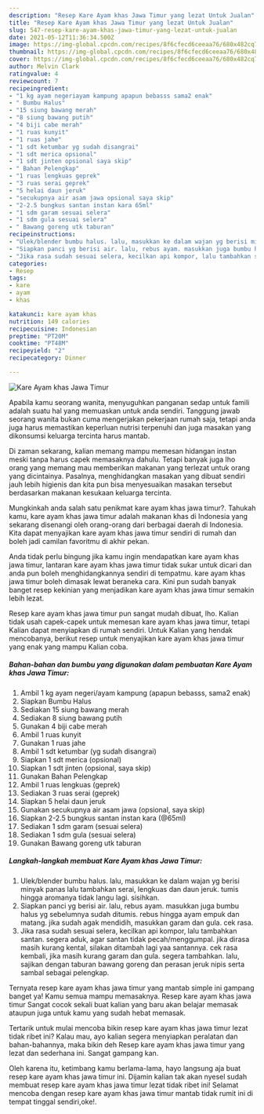 ```yaml
---
description: "Resep Kare Ayam khas Jawa Timur yang lezat Untuk Jualan"
title: "Resep Kare Ayam khas Jawa Timur yang lezat Untuk Jualan"
slug: 547-resep-kare-ayam-khas-jawa-timur-yang-lezat-untuk-jualan
date: 2021-05-12T11:36:34.500Z
image: https://img-global.cpcdn.com/recipes/8f6cfecd6ceeaa76/680x482cq70/kare-ayam-khas-jawa-timur-foto-resep-utama.jpg
thumbnail: https://img-global.cpcdn.com/recipes/8f6cfecd6ceeaa76/680x482cq70/kare-ayam-khas-jawa-timur-foto-resep-utama.jpg
cover: https://img-global.cpcdn.com/recipes/8f6cfecd6ceeaa76/680x482cq70/kare-ayam-khas-jawa-timur-foto-resep-utama.jpg
author: Melvin Clark
ratingvalue: 4
reviewcount: 7
recipeingredient:
- "1 kg ayam negeriayam kampung apapun bebasss sama2 enak"
- " Bumbu Halus"
- "15 siung bawang merah"
- "8 siung bawang putih"
- "4 biji cabe merah"
- "1 ruas kunyit"
- "1 ruas jahe"
- "1 sdt ketumbar yg sudah disangrai"
- "1 sdt merica opsional"
- "1 sdt jinten opsional saya skip"
- " Bahan Pelengkap"
- "1 ruas lengkuas geprek"
- "3 ruas serai geprek"
- "5 helai daun jeruk"
- "secukupnya air asam jawa opsional saya skip"
- "2-2.5 bungkus santan instan kara 65ml"
- "1 sdm garam sesuai selera"
- "1 sdm gula sesuai selera"
- " Bawang goreng utk taburan"
recipeinstructions:
- "Ulek/blender bumbu halus. lalu, masukkan ke dalam wajan yg berisi minyak panas lalu tambahkan serai, lengkuas dan daun jeruk. tumis hingga aromanya tidak langu lagi. sisihkan."
- "Siapkan panci yg berisi air. lalu, rebus ayam. masukkan juga bumbu halus yg sebelumnya sudah ditumis. rebus hingga ayam empuk dan matang. jika sudah agak mendidih, masukkan garam dan gula. cek rasa."
- "Jika rasa sudah sesuai selera, kecilkan api kompor, lalu tambahkan santan. segera aduk, agar santan tidak pecah/menggumpal. jika dirasa masih kurang kental, silakan ditambah lagi yaa santannya. cek rasa kembali, jika masih kurang garam dan gula. segera tambahkan. lalu, sajikan dengan taburan bawang goreng dan perasan jeruk nipis serta sambal sebagai pelengkap."
categories:
- Resep
tags:
- kare
- ayam
- khas

katakunci: kare ayam khas 
nutrition: 149 calories
recipecuisine: Indonesian
preptime: "PT20M"
cooktime: "PT48M"
recipeyield: "2"
recipecategory: Dinner

---
```



![Kare Ayam khas Jawa Timur](https://img-global.cpcdn.com/recipes/8f6cfecd6ceeaa76/680x482cq70/kare-ayam-khas-jawa-timur-foto-resep-utama.jpg)

Apabila kamu seorang wanita, menyuguhkan panganan sedap untuk famili adalah suatu hal yang memuaskan untuk anda sendiri. Tanggung jawab seorang  wanita bukan cuma mengerjakan pekerjaan rumah saja, tetapi anda juga harus memastikan keperluan nutrisi terpenuhi dan juga masakan yang dikonsumsi keluarga tercinta harus mantab.

Di zaman  sekarang, kalian memang mampu memesan hidangan instan meski tanpa harus capek memasaknya dahulu. Tetapi banyak juga lho orang yang memang mau memberikan makanan yang terlezat untuk orang yang dicintainya. Pasalnya, menghidangkan masakan yang dibuat sendiri jauh lebih higienis dan kita pun bisa menyesuaikan masakan tersebut berdasarkan makanan kesukaan keluarga tercinta. 



Mungkinkah anda salah satu penikmat kare ayam khas jawa timur?. Tahukah kamu, kare ayam khas jawa timur adalah makanan khas di Indonesia yang sekarang disenangi oleh orang-orang dari berbagai daerah di Indonesia. Kita dapat menyajikan kare ayam khas jawa timur sendiri di rumah dan boleh jadi camilan favoritmu di akhir pekan.

Anda tidak perlu bingung jika kamu ingin mendapatkan kare ayam khas jawa timur, lantaran kare ayam khas jawa timur tidak sukar untuk dicari dan anda pun boleh menghidangkannya sendiri di tempatmu. kare ayam khas jawa timur boleh dimasak lewat beraneka cara. Kini pun sudah banyak banget resep kekinian yang menjadikan kare ayam khas jawa timur semakin lebih lezat.

Resep kare ayam khas jawa timur pun sangat mudah dibuat, lho. Kalian tidak usah capek-capek untuk memesan kare ayam khas jawa timur, tetapi Kalian dapat menyiapkan di rumah sendiri. Untuk Kalian yang hendak mencobanya, berikut resep untuk menyajikan kare ayam khas jawa timur yang enak yang mampu Kalian coba.

<!--inarticleads1-->

##### Bahan-bahan dan bumbu yang digunakan dalam pembuatan Kare Ayam khas Jawa Timur:

1. Ambil 1 kg ayam negeri/ayam kampung (apapun bebasss, sama2 enak)
1. Siapkan  Bumbu Halus
1. Sediakan 15 siung bawang merah
1. Sediakan 8 siung bawang putih
1. Gunakan 4 biji cabe merah
1. Ambil 1 ruas kunyit
1. Gunakan 1 ruas jahe
1. Ambil 1 sdt ketumbar (yg sudah disangrai)
1. Siapkan 1 sdt merica (opsional)
1. Siapkan 1 sdt jinten (opsional, saya skip)
1. Gunakan  Bahan Pelengkap
1. Ambil 1 ruas lengkuas (geprek)
1. Sediakan 3 ruas serai (geprek)
1. Siapkan 5 helai daun jeruk
1. Gunakan secukupnya air asam jawa (opsional, saya skip)
1. Siapkan 2-2.5 bungkus santan instan kara (@65ml)
1. Sediakan 1 sdm garam (sesuai selera)
1. Sediakan 1 sdm gula (sesuai selera)
1. Gunakan  Bawang goreng utk taburan




<!--inarticleads2-->

##### Langkah-langkah membuat Kare Ayam khas Jawa Timur:

1. Ulek/blender bumbu halus. lalu, masukkan ke dalam wajan yg berisi minyak panas lalu tambahkan serai, lengkuas dan daun jeruk. tumis hingga aromanya tidak langu lagi. sisihkan.
1. Siapkan panci yg berisi air. lalu, rebus ayam. masukkan juga bumbu halus yg sebelumnya sudah ditumis. rebus hingga ayam empuk dan matang. jika sudah agak mendidih, masukkan garam dan gula. cek rasa.
1. Jika rasa sudah sesuai selera, kecilkan api kompor, lalu tambahkan santan. segera aduk, agar santan tidak pecah/menggumpal. jika dirasa masih kurang kental, silakan ditambah lagi yaa santannya. cek rasa kembali, jika masih kurang garam dan gula. segera tambahkan. lalu, sajikan dengan taburan bawang goreng dan perasan jeruk nipis serta sambal sebagai pelengkap.




Ternyata resep kare ayam khas jawa timur yang mantab simple ini gampang banget ya! Kamu semua mampu memasaknya. Resep kare ayam khas jawa timur Sangat cocok sekali buat kalian yang baru akan belajar memasak ataupun juga untuk kamu yang sudah hebat memasak.

Tertarik untuk mulai mencoba bikin resep kare ayam khas jawa timur lezat tidak ribet ini? Kalau mau, ayo kalian segera menyiapkan peralatan dan bahan-bahannya, maka bikin deh Resep kare ayam khas jawa timur yang lezat dan sederhana ini. Sangat gampang kan. 

Oleh karena itu, ketimbang kamu berlama-lama, hayo langsung aja buat resep kare ayam khas jawa timur ini. Dijamin kalian tak akan nyesel sudah membuat resep kare ayam khas jawa timur lezat tidak ribet ini! Selamat mencoba dengan resep kare ayam khas jawa timur mantab tidak rumit ini di tempat tinggal sendiri,oke!.

